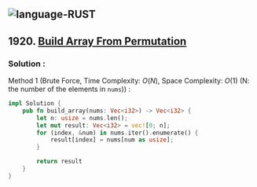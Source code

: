 ![language-RUST](https://img.shields.io/badge/RUST-8d4004?style=for-the-badge&logo=RUST)
---

## 1920. [Build Array From Permutation](https://leetcode.com/problems/build-array-from-permutation)

### Solution :

Method 1 (Brute Force, Time Complexity: $O(N)$, Space Complexity: $O(1)$ (N: the number of the elements in `nums`)) :
```rust
impl Solution {
    pub fn build_array(nums: Vec<i32>) -> Vec<i32> {
        let n: usize = nums.len();
        let mut result: Vec<i32> = vec![0; n];
        for (index, &num) in nums.iter().enumerate() {
            result[index] = nums[num as usize];
        }

        return result
    }
}
```
